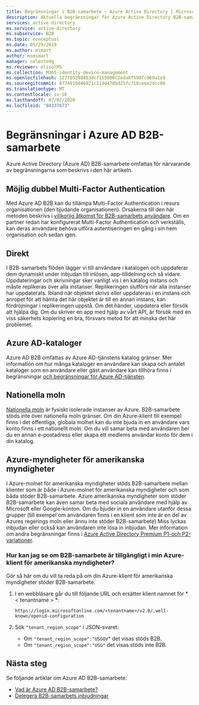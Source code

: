 ```yaml
---
title: Begränsningar i B2B-samarbete – Azure Active Directory | Microsoft Docs
description: Aktuella begränsningar för Azure Active Directory B2B-samarbete
services: active-directory
ms.service: active-directory
ms.subservice: B2B
ms.topic: conceptual
ms.date: 05/29/2019
ms.author: mimart
author: msmimart
manager: celestedg
ms.reviewer: elisolMS
ms.collection: M365-identity-device-management
ms.openlocfilehash: 127f05298483dcf155000c2eda8f590fc069a1e9
ms.sourcegitcommit: 877491bd46921c11dd478bd25fc718ceee2dcc08
ms.translationtype: MT
ms.contentlocale: sv-SE
ms.lasthandoff: 07/02/2020
ms.locfileid: "84337673"
---
```

# <a name="limitations-of-azure-ad-b2b-collaboration"></a>Begränsningar i Azure AD B2B-samarbete
Azure Active Directory (Azure AD) B2B-samarbete omfattas för närvarande av begränsningarna som beskrivs i den här artikeln.

## <a name="possible-double-multi-factor-authentication"></a>Möjlig dubbel Multi-Factor Authentication
Med Azure AD B2B kan du tillämpa Multi-Factor Authentication i resurs organisationen (den bjudande organisationen). Orsakerna till den här metoden beskrivs i [villkorlig åtkomst för B2B-samarbets användare](conditional-access.md). Om en partner redan har konfigurerat Multi-Factor Authentication och verkställs, kan deras användare behöva utföra autentiseringen en gång i sin hem organisation och sedan igen.

## <a name="instant-on"></a>Direkt
I B2B-samarbets flöden lägger vi till användare i katalogen och uppdaterar dem dynamiskt under inbjudan till inlösen, app-tilldelning och så vidare. Uppdateringar och skrivningar sker vanligt vis i en katalog instans och måste replikeras över alla instanser. Replikeringen slutförs när alla instanser har uppdaterats. Ibland när objektet skrivs eller uppdateras i en instans och anropet för att hämta det här objektet är till en annan instans, kan fördröjningar i replikeringen uppstå. Om det händer, uppdatera eller försök att hjälpa dig. Om du skriver en app med hjälp av vårt API, är försök med en viss säkerhets kopiering en bra, försvars metod för att minska det här problemet.

## <a name="azure-ad-directories"></a>Azure AD-kataloger
Azure AD B2B omfattas av Azure AD-tjänstens katalog gränser. Mer information om hur många kataloger en användare kan skapa och antalet kataloger som en användare eller gäst användare kan tillhöra finns i begränsningar [och begränsningar för Azure AD-tjänsten](https://docs.microsoft.com/azure/active-directory/users-groups-roles/directory-service-limits-restrictions).

## <a name="national-clouds"></a>Nationella moln
[Nationella moln](https://docs.microsoft.com/azure/active-directory/develop/authentication-national-cloud) är fysiskt isolerade instanser av Azure. B2B-samarbete stöds inte över nationella moln gränser. Om din Azure-klient till exempel finns i det offentliga, globala molnet kan du inte bjuda in en användare vars konto finns i ett nationellt moln. Om du vill samar beta med användaren ber du en annan e-postadress eller skapa ett medlems användar konto för dem i din katalog.

## <a name="azure-us-government-clouds"></a>Azure-myndigheter för amerikanska myndigheter
I Azure-molnet för amerikanska myndigheter stöds B2B-samarbete mellan klienter som är både i Azure-molnet för amerikanska myndigheter och som båda stöder B2B-samarbete. Azure amerikanska myndigheter som stöder B2B-samarbete kan även samar beta med sociala användare med hjälp av Microsoft eller Google-konton. Om du bjuder in en användare utanför dessa grupper (till exempel om användaren finns i en klient som inte är en del av Azures regerings moln eller ännu inte stöder B2B-samarbete) Miss lyckas inbjudan eller också kan användaren inte lösa in inbjudan. Mer information om andra begränsningar finns i [Azure Active Directory Premium P1-och P2-variationer](https://docs.microsoft.com/azure/azure-government/documentation-government-services-securityandidentity#azure-active-directory-premium-p1-and-p2).

### <a name="how-can-i-tell-if-b2b-collaboration-is-available-in-my-azure-us-government-tenant"></a>Hur kan jag se om B2B-samarbete är tillgängligt i min Azure-klient för amerikanska myndigheter?
Gör så här om du vill ta reda på om din Azure-klient för amerikanska myndigheter stöder B2B-samarbete:

1. I en webbläsare går du till följande URL och ersätter klient namnet för * &lt; tenantname &gt; *:

   `https://login.microsoftonline.com/<tenantname>/v2.0/.well-known/openid-configuration`

2. Sök `"tenant_region_scope"` i JSON-svaret:

   - Om `"tenant_region_scope":"USGOV”` det visas stöds B2B.
   - Om `"tenant_region_scope":"USG"` det visas stöds inte B2B.

## <a name="next-steps"></a>Nästa steg

Se följande artiklar om Azure AD B2B-samarbete:

- [Vad är Azure AD B2B-samarbete?](what-is-b2b.md)
- [Delegera B2B-samarbets inbjudningar](delegate-invitations.md)
